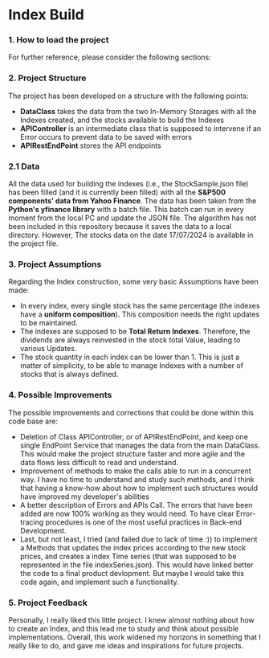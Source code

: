 # Index Build

### 1. How to load the project 
For further reference, please consider the following sections:


### 2. Project Structure
The project has been developed on a structure with the following points:
- **DataClass** takes the data from the two In-Memory Storages with all the Indexes created, and the stocks available to build the Indexes 
- **APIController** is an intermediate class that is supposed to intervene if an Error occurs to prevent data to be saved with errors
- **APIRestEndPoint** stores the API endpoints

### 2.1 Data
All the data used for building the indexes (i.e., the StockSample.json file) has been filled (and it is currently been filled) with all the **S&P500 components' data from Yahoo Finance**. The data has been taken from the **Python's yfinance library** with a batch file. This batch can run in every moment from the local PC and update the JSON file. The algorithm has not been included in this repository because it saves the data to a local directory. However, The stocks data on the date 17/07/2024 is available in the project file.

### 3. Project Assumptions
Regarding the Index construction, some very basic Assumptions have been made:
- In every index, every single stock has the same percentage (the indexes have a **uniform composition**). This composition needs the right updates to be maintained.
- The indexes are supposed to be **Total Return Indexes**. Therefore, the dividends are always reinvested in the stock total Value, leading to various Updates.
- The stock quantity in each index can be lower than 1. This is just a matter of simplicity, to be able to manage Indexes with a number of stocks that is always defined.
 
### 4. Possible Improvements
The possible improvements and corrections that could be done within this code base are:
- Deletion of Class APIController, or of APIRestEndPoint, and keep one single EndPoint Service that manages the data from the main DataClass. This would make the project structure faster and more agile and the data flows less difficult to read and understand.
- Improvement of methods to make the calls able to run in a concurrent way. I have no time to understand and study such methods, and I think that having a know-how about how to implement such structures would have improved my developer's abilities
- A better description of Errors and APIs Call. The errors that have been added are now 100% working as they would need. To have clear Error-tracing procedures is one of the most useful practices in Back-end Development.
- Last, but not least, I tried (and failed due to lack of time :)) to implement a Methods that updates the index prices according to the new stock prices, and creates a index Time series (that was supposed to be represented in the file indexSeries.json). This would have linked better the code to a final product devlopment. But maybe I would take this code again, and implement such a functionality.

### 5. Project Feedback
Personally, I really liked this little project. I knew almost nothing about how to create an Index, and this lead me to study and think about possible implementations. Overall, this work widened my horizons in something that I really like to do, and gave me ideas and inspirations for future projects. 
